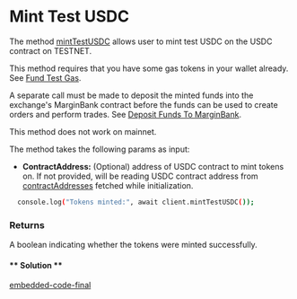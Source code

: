 Mint Test USDC
===
The method [mintTestUSDC](https://github.com/fireflyprotocol/FireflyClient/blob/3778d5256853dcaabd8ff3599c3d0a51167cc291/src/fireflyClient.ts#L166) allows user to mint test USDC on the USDC contract on TESTNET. 

This method requires that you have some gas tokens in your wallet already. See [Fund Test Gas](4/2.fund-test-gas.md).

A separate call must be made to deposit the minted funds into the exchange's MarginBank contract before the funds can be used to create orders and perform trades. See [Deposit Funds To MarginBank](1/8.deposit-to-margin-bank).

This method does not work on mainnet.

The method takes the following params as input:

- **ContractAddress:** (Optional) address of USDC contract to mint tokens on. If not provided, will be reading USDC contract address from [contractAddresses](https://github.com/fireflyprotocol/firefly-client/blob/36aca76abd1c1829179674c8859f87eb15fa80f1/src/fireflyClient.ts#L93) fetched while initialization.

```bash
  console.log("Tokens minted:", await client.mintTestUSDC());
```

### Returns
A boolean indicating whether the tokens were minted successfully.


<!-- tabs:start -->

#### ** Solution **

[embedded-code-final](./assets/4.1-sample-code.ts ':include :type=code embed-final')

<!-- tabs:end -->
